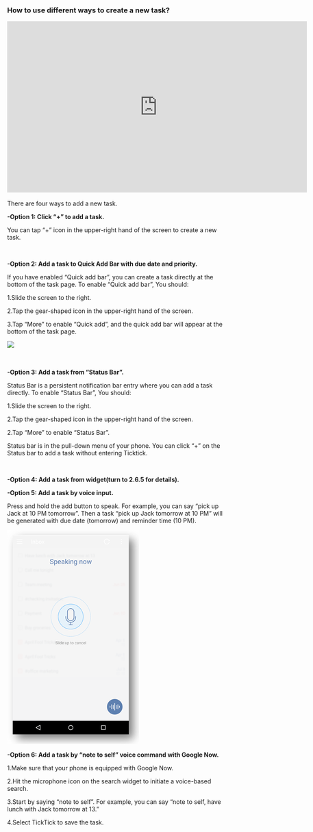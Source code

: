### How to use different ways to create a new task?

<iframe width="700" height="400" src="https://www.youtube.com/embed/-npsJ9oIasU?list=PLbWRKVi0_aTFbQcYoQHar2TR88yoO190U" frameborder="0" allowfullscreen></iframe>


There are four ways to add a new task.

**-Option 1: Click “+” to add a task.**

You can tap “+” icon in the upper-right hand of the screen to create a new task.

<br />

**-Option 2: Add a task to Quick Add Bar with due date and priority.**

If you have enabled “Quick add bar”, you can create a task directly at the bottom of the task page. To enable “Quick add bar”, You should:

1.Slide the screen to the right.

2.Tap the gear-shaped icon in the upper-right hand of the screen.

3.Tap “More” to enable “Quick add”, and the quick add bar will appear at the bottom of the task page.

![](../images/image.2.2.1W.png)

<br />

**-Option 3: Add a task from “Status Bar”.**

Status Bar is a persistent notification bar entry where you can add a task directly. To enable “Status Bar”, You should:

1.Slide the screen to the right.

2.Tap the gear-shaped icon in the upper-right hand of the screen.

2.Tap “More” to enable “Status Bar”.

Status bar is in the pull-down menu of your phone. You can click “+” on the Status bar to add a task without entering Ticktick.

<br />

**-Option 4: Add a task from widget(turn to 2.6.5 for details).**


**-Option 5: Add a task by voice input.**

Press and hold the add button to speak. For example, you can say “pick up Jack at 10 PM tomorrow”. Then a task “pick up Jack tomorrow at 10 PM” will be generated with due date (tomorrow) and reminder time (10 PM).


![](../images/androidvoiceinput.png)


**-Option 6: Add a task by “note to self” voice command with Google Now.**

1.Make sure that your phone is equipped with Google Now.

2.Hit the microphone icon on the search widget to initiate a voice-based search.

3.Start by saying “note to self”. For example, you can say “note to self, have lunch with Jack tomorrow at 13.”  

4.Select TickTick to save the task.


